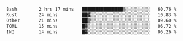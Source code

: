 <!--
**loteque/loteque** is a ✨ _special_ ✨ repository because its `README.md` (this file) appears on your GitHub profile.

Here are some ideas to get you started:

- 🔭 I’m currently working on ...
- 🌱 I’m currently learning ...
- 👯 I’m looking to collaborate on ...
- 🤔 I’m looking for help with ...
- 💬 Ask me about ...
- 📫 How to reach me: ...
- 😄 Pronouns: ...
- ⚡ Fun fact: ...
-->
<!--START_SECTION:waka-->

```txt
Bash        2 hrs 17 mins   ███████████████▒░░░░░░░░░   60.76 %
Rust        24 mins         ██▓░░░░░░░░░░░░░░░░░░░░░░   10.83 %
Other       21 mins         ██▒░░░░░░░░░░░░░░░░░░░░░░   09.60 %
TOML        15 mins         █▓░░░░░░░░░░░░░░░░░░░░░░░   06.72 %
INI         14 mins         █▓░░░░░░░░░░░░░░░░░░░░░░░   06.26 %
```

<!--END_SECTION:waka-->